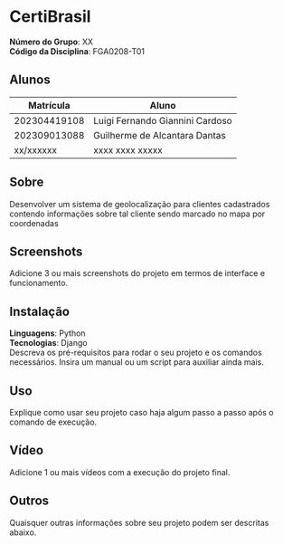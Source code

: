 # CertiBrasil

**Número do Grupo**: XX<br>
**Código da Disciplina**: FGA0208-T01<br>

## Alunos
|Matrícula | Aluno |
| -- | -- |
| 202304419108  |  Luigi Fernando Giannini Cardoso |
| 202309013088  |  Guilherme de Alcantara Dantas |
| xx/xxxxxx  |  xxxx xxxx xxxxx |

## Sobre
Desenvolver um sistema de geolocalização para clientes cadastrados contendo informações sobre tal cliente sendo marcado no mapa por coordenadas

## Screenshots
Adicione 3 ou mais screenshots do projeto em termos de interface e funcionamento.

## Instalação
**Linguagens**: Python<br>
**Tecnologias**: Django<br>
Descreva os pré-requisitos para rodar o seu projeto e os comandos necessários.
Insira um manual ou um script para auxiliar ainda mais.

## Uso
Explique como usar seu projeto caso haja algum passo a passo após o comando de execução.

## Vídeo
Adicione 1 ou mais vídeos com a execução do projeto final.

## Outros
Quaisquer outras informações sobre seu projeto podem ser descritas abaixo.

